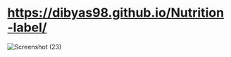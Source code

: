 # https://dibyas98.github.io/Nutrition-label/
![Screenshot (23)](https://github.com/Dibyas98/Nutrition-label/assets/125633895/6bc9e339-4dc6-4d3d-b960-6f994b2c8d33)
